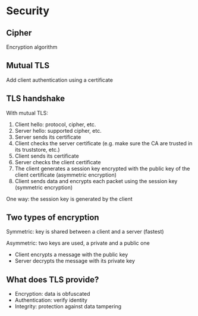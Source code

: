 # Security

## Cipher

Encryption algorithm

## Mutual TLS

Add client authentication using a certificate

## TLS handshake

With mutual TLS:

1. Client hello: protocol, cipher, etc.
2. Server hello: supported cipher, etc.
3. Server sends its certificate
4. Client checks the server certificate (e.g. make sure the CA are trusted in its truststore, etc.)
5. Client sends its certificate
6. Server checks the client certificate
7. The client generates a session key encrypted with the public key of the client certificate (asymmetric encryption)
8. Client sends data and encrypts each packet using the session key (symmetric encryption)

One way: the session key is generated by the client

## Two types of encryption

Symmetric: key is shared between a client and a server (fastest)

Asymmetric: two keys are used, a private and a public one
- Client encrypts a message with the public key
- Server decrypts the message with its private key

## What does TLS provide?

- Encryption: data is obfuscated
- Authentication: verify identity
- Integrity: protection against data tampering
